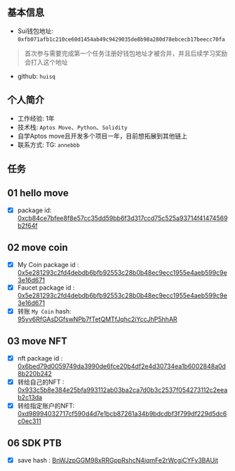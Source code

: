 ## 基本信息
- Sui钱包地址: `0xfb071afb1c210ce60d1454ab49c9429035de8b98a280d78ebcecb17beecc70fa`
> 首次参与需要完成第一个任务注册好钱包地址才被合并，并且后续学习奖励会打入这个地址
- github: `huisq`

## 个人简介
- 工作经验: 1年
- 技术栈: `Aptos Move`、`Python`、`Solidity`
- 自学Aptos move且开发多个项目一年，目前想拓展到其他链上
- 联系方式: TG: `annebbb` 

## 任务

##   01 hello move  
- [x] package id: [0xcb84ce7bfee8f8e57cc35dd59bb6f3d317ccd75c525a93714f41474569b2f64f](https://suiscan.xyz/testnet/object/0xcb84ce7bfee8f8e57cc35dd59bb6f3d317ccd75c525a93714f41474569b2f64f)

##   02 move coin
- [x] My Coin package id : [0x5e281293c2fd4debdb6bfb92553c28b0b48ec9ecc1955e4aeb599c9e3e16d671](https://suiscan.xyz/mainnet/object/0x5e281293c2fd4debdb6bfb92553c28b0b48ec9ecc1955e4aeb599c9e3e16d671)
- [x] Faucet package id : [0x5e281293c2fd4debdb6bfb92553c28b0b48ec9ecc1955e4aeb599c9e3e16d671](https://suiscan.xyz/mainnet/object/0x5e281293c2fd4debdb6bfb92553c28b0b48ec9ecc1955e4aeb599c9e3e16d671)
- [x] 转账 `My Coin` hash: [95yv6RfGAsDGfswNPb7fTetQMTfJqhc2iYccJhP5hhAR](https://suiscan.xyz/mainnet/tx/95yv6RfGAsDGfswNPb7fTetQMTfJqhc2iYccJhP5hhAR)

##   03 move NFT
- [x] nft package id : [0x6bed79d0059749da3990de6fce20b4df2e4d30734ea1b6002848a0d8b220b242](https://suiscan.xyz/mainnet/object/0x6bed79d0059749da3990de6fce20b4df2e4d30734ea1b6002848a0d8b220b242/contracts)
- [x] 转给自己的NFT : [0x933c5b8e384e25bfa993112ab03ba2ca7d0b3c2537f054273112c2eeab2c13da](https://suiscan.xyz/mainnet/object/0x933c5b8e384e25bfa993112ab03ba2ca7d0b3c2537f054273112c2eeab2c13da)
- [x] 转给指定账户的NFT: [0xd98994032717cf590d4d7e1bcb87261a34b9bdcdbf3f799df229d5dc6c0ec311](https://suiscan.xyz/mainnet/object/0xd98994032717cf590d4d7e1bcb87261a34b9bdcdbf3f799df229d5dc6c0ec311)

##   06 SDK PTB
- [x] save hash : [BnWJzpGGM98xRRGppRshcN4jqmFe2rWcgiCYFv3BAUjt](https://suiscan.xyz/mainnet/tx/BnWJzpGGM98xRRGppRshcN4jqmFe2rWcgiCYFv3BAUjt)